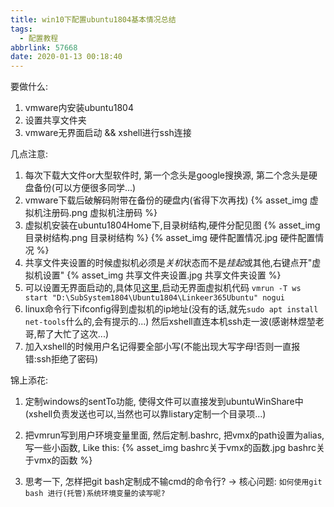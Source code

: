 ```yaml
---
title: win10下配置ubuntu1804基本情况总结
tags:
  - 配置教程
abbrlink: 57668
date: 2020-01-13 00:18:40
---
```

要做什么:
1. vmware内安装ubuntu1804
2. 设置共享文件夹
3. vmware无界面启动 && xshell进行ssh连接

几点注意:

1. 每次下载大文件or大型软件时, 第一个念头是google搜换源, 第二个念头是硬盘备份(可以方便很多同学...)
2. vmware下载后破解码附带在备份的硬盘内(省得下次再找)
{% asset_img 虚拟机注册码.png 虚拟机注册码 %}
3. 虚拟机安装在ubuntu1804Home下,目录树结构,硬件分配见图
{% asset_img 目录树结构.png 目录树结构 %}
{% asset_img 硬件配置情况.jpg 硬件配置情况 %}
4. 共享文件夹设置的时候虚拟机必须是*关机*状态而不是*挂起*或其他,右键点开"虚拟机设置"
{% asset_img 共享文件夹设置.jpg 共享文件夹设置 %}
5. 可以设置无界面启动的,具体见[这里](https://blog.csdn.net/forest_boy/article/details/49931505),启动无界面虚拟机代码
`vmrun -T ws start "D:\SubSystem1804\Ubuntu1804\Linkeer365Ubuntu" nogui`
6. linux命令行下ifconfig得到虚拟机的ip地址(没有的话,就先`sudo apt install net-tools`什么的,会有提示的...)
然后xshell直连本机ssh走一波(感谢林煜堃老哥,帮了大忙了这次...)
7. 加入xshell的时候用户名记得要全部小写(不能出现大写字母!否则一直报错:ssh拒绝了密码)

锦上添花:

1. 定制windows的sentTo功能, 使得文件可以直接发到ubuntuWinShare中(xshell负责发送也可以,当然也可以靠listary定制一个目录项...)

2. 把vmrun写到用户环境变量里面, 然后定制.bashrc, 把vmx的path设置为alias, 写一些小函数, Like this:
{% asset_img bashrc关于vmx的函数.jpg bashrc关于vmx的函数 %}

3. 思考一下, 怎样把git bash定制成不输cmd的命令行?  -> 核心问题: `如何使用git bash 进行(托管)系统环境变量的读写呢?`